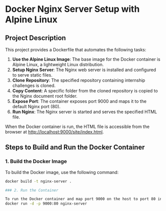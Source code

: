 # Docker Nginx Server Setup with Alpine Linux

## Project Description

This project provides a Dockerfile that automates the following tasks:

1. **Use the Alpine Linux Image**: The base image for the Docker container is Alpine Linux, a lightweight Linux distribution.
2. **Setup Nginx Server**: The Nginx web server is installed and configured to serve static files.
3. **Clone Repository**: The specified repository containing internship challenges is cloned.
4. **Copy Content**: A specific folder from the cloned repository is copied to the Nginx document root folder.
5. **Expose Port**: The container exposes port 9000 and maps it to the default Nginx port (80).
6. **Run Nginx**: The Nginx server is started and serves the specified HTML file.

When the Docker container is run, the HTML file is accessible from the browser at [http://localhost:9000/site/index.html](http://localhost:9000/site/index.html).

## Steps to Build and Run the Docker Container

### 1. Build the Docker Image

To build the Docker image, use the following command:

```sh
docker build -t nginx-server .

### 2. Run the Container

To run the Docker container and map port 9000 on the host to port 80 in the container, use the following command:
docker run -d -p 9000:80 nginx-server



